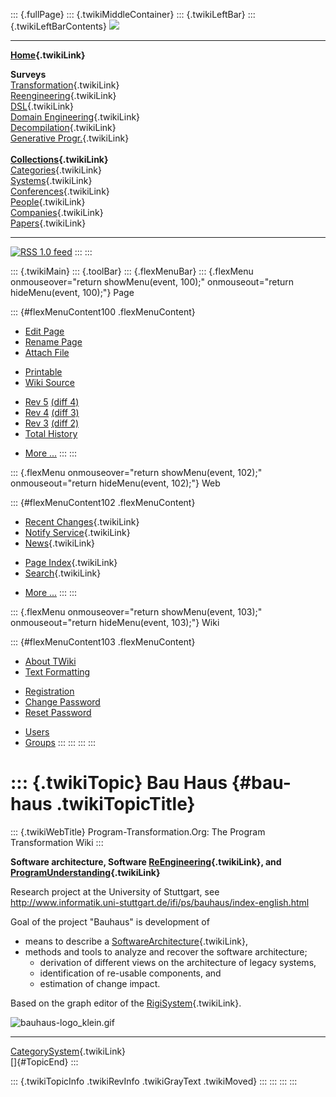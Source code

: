 ::: {.fullPage}
::: {.twikiMiddleContainer}
::: {.twikiLeftBar}
::: {.twikiLeftBarContents}
![](../pub/transformation.gif)

------------------------------------------------------------------------

**[Home](WebHome){.twikiLink}**

**Surveys**\
[Transformation](ProgramTransformation){.twikiLink}\
[Reengineering](ReengineeringWiki){.twikiLink}\
[DSL](DomainSpecificLanguages){.twikiLink}\
[Domain Engineering](DomainEngineering){.twikiLink}\
[Decompilation](DeCompilation){.twikiLink}\
[Generative Progr.](GenerativeProgrammingWiki){.twikiLink}\
\
**[Collections](CategoryCollection){.twikiLink}**\
[Categories](CategoryCategory){.twikiLink}\
[Systems](TransformationSystems){.twikiLink}\
[Conferences](TransformationConferences){.twikiLink}\
[People](TransformationPeople){.twikiLink}\
[Companies](TransformationCompanies){.twikiLink}\
[Papers](CategoryPaper){.twikiLink}

------------------------------------------------------------------------

[![](../pub/rss.gif "RSS 1.0 feed")](WebRss@skin=rss)
:::
:::

::: {.twikiMain}
::: {.toolBar}
::: {.flexMenuBar}
::: {.flexMenu onmouseover="return showMenu(event, 100);" onmouseout="return hideMenu(event, 100);"}
Page

::: {#flexMenuContent100 .flexMenuContent}
-   [Edit
    Page](http://www.program-transformation.org/edit/Transform/BauHaus?t=1536826316)
-   [Rename
    Page](http://www.program-transformation.org/rename/Transform/BauHaus)
-   [Attach
    File](http://www.program-transformation.org/attach/Transform/BauHaus)

<!-- -->

-   [Printable](http://www.program-transformation.org/view/Transform/BauHaus?skin=print.pattern)
-   [Wiki
    Source](http://www.program-transformation.org/view/Transform/BauHaus?skin=text&raw=on&contenttype=text/plain)

<!-- -->

-   [Rev
    5](http://www.program-transformation.org/view/Transform/BauHaus?rev=1.5)
    [(diff 4)](http://www.program-transformation.org/rdiff/Transform/BauHaus?rev1=1.5&rev2=1.4)
-   [Rev
    4](http://www.program-transformation.org/view/Transform/BauHaus?rev=1.4)
    [(diff 3)](http://www.program-transformation.org/rdiff/Transform/BauHaus?rev1=1.4&rev2=1.3)
-   [Rev
    3](http://www.program-transformation.org/view/Transform/BauHaus?rev=1.3)
    [(diff 2)](http://www.program-transformation.org/rdiff/Transform/BauHaus?rev1=1.3&rev2=1.2)
-   [Total
    History](http://www.program-transformation.org/rdiff/Transform/BauHaus)

<!-- -->

-   [More
    \...](http://www.program-transformation.org/oops/Transform/BauHaus?template=oopsmore&param1=1.5&param2=1.5)
:::
:::

::: {.flexMenu onmouseover="return showMenu(event, 102);" onmouseout="return hideMenu(event, 102);"}
Web

::: {#flexMenuContent102 .flexMenuContent}
-   [Recent Changes](WebChanges){.twikiLink}
-   [Notify Service](WebNotify){.twikiLink}
-   [News](WebNews){.twikiLink}

<!-- -->

-   [Page Index](WebIndex){.twikiLink}
-   [Search](WebSearch){.twikiLink}

<!-- -->

-   [More
    \...](http://www.program-transformation.org/oops/Transform/BauHaus?template=oopsmore&param1=1.5&param2=1.5)
:::
:::

::: {.flexMenu onmouseover="return showMenu(event, 103);" onmouseout="return hideMenu(event, 103);"}
Wiki

::: {#flexMenuContent103 .flexMenuContent}
-   [About
    TWiki](http://www.program-transformation.org/view/TWiki/WebHome)
-   [Text
    Formatting](http://www.program-transformation.org/view/TWiki/TextFormattingRules)

<!-- -->

-   [Registration](http://www.program-transformation.org/view/TWiki/TWikiRegistration)
-   [Change
    Password](http://www.program-transformation.org/view/TWiki/ChangePassword)
-   [Reset
    Password](http://www.program-transformation.org/view/TWiki/ResetPassword)

<!-- -->

-   [Users](http://www.program-transformation.org/view/Main/TWikiUsers)
-   [Groups](http://www.program-transformation.org/view/Main/TWikiGroups)
:::
:::
:::
:::

::: {.twikiTopic}
Bau Haus {#bau-haus .twikiTopicTitle}
========

::: {.twikiWebTitle}
Program-Transformation.Org: The Program Transformation Wiki
:::

**Software architecture, Software
[ReEngineering](ReEngineering){.twikiLink}, and
[ProgramUnderstanding](ProgramUnderstanding){.twikiLink}**

Research project at the University of Stuttgart, see
<http://www.informatik.uni-stuttgart.de/ifi/ps/bauhaus/index-english.html>

Goal of the project \"Bauhaus\" is development of

-   means to describe a
    [SoftwareArchitecture](SoftwareArchitecture){.twikiLink},
-   methods and tools to analyze and recover the software architecture;
    -   derivation of different views on the architecture of legacy
        systems,
    -   identification of re-usable components, and
    -   estimation of change impact.

Based on the graph editor of the [RigiSystem](RigiSystem){.twikiLink}.

![bauhaus-logo\_klein.gif](http://www.informatik.uni-stuttgart.de/ifi/ps/icons/bauhaus-logo_klein.gif)

------------------------------------------------------------------------

[CategorySystem](CategorySystem){.twikiLink}\
[]{#TopicEnd}
:::

::: {.twikiTopicInfo .twikiRevInfo .twikiGrayText .twikiMoved}
:::
:::
:::
:::
